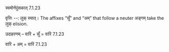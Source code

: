 

 स्वमोर्नपुंसकात् 7.1.23 


वृत्तिः --: लुक् स्यात्। The affixes “सुँ” and “अम्” that follow a neuter अङ्गम् take the लुक् elision. 


उदाहरणम् – वारि + सुँ = वारि 7.1.23 


वारि + अम् = वारि 7.1.23 


